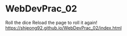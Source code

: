 # WebDevPrac_02
Roll the dice
Reload the page to roll it again!
https://shjeong92.github.io/WebDevPrac_02/index.html
